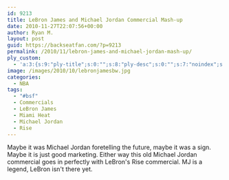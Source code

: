 ```yaml
---
id: 9213
title: LeBron James and Michael Jordan Commercial Mash-up
date: 2010-11-27T22:07:56+00:00
author: Ryan M.
layout: post
guid: https://backseatfan.com/?p=9213
permalink: /2010/11/lebron-james-and-michael-jordan-mash-up/
ply_custom:
  - 'a:3:{s:9:"ply-title";s:0:"";s:8:"ply-desc";s:0:"";s:7:"noindex";s:0:"";}'
image: /images/2010/10/lebronjamesbw.jpg
categories:
  - NBA
tags:
  - "#bsf"
  - Commercials
  - LeBron James
  - Miami Heat
  - Michael Jordan
  - Rise
---
```


<div class="entry">
  <p>
  </p>

  <p>
    Maybe it was Michael Jordan foretelling the future, maybe it was a sign. Maybe it is just good marketing. Either way this old Michael Jordan commercial goes in perfectly with LeBron's Rise commercial. MJ is a legend, LeBron isn't there yet.
  </p>
</div>
